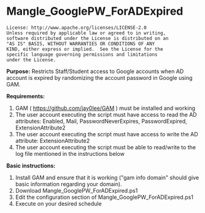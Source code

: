 # Mangle_GooglePW_ForADExpired

    License: http://www.apache.org/licenses/LICENSE-2.0
    Unless required by applicable law or agreed to in writing,
    software distributed under the License is distributed on an
    "AS IS" BASIS, WITHOUT WARRANTIES OR CONDITIONS OF ANY
    KIND, either express or implied.  See the License for the
    specific language governing permissions and limitations
    under the License.

**Purpose:**
Restricts Staff/Student access to Google accounts when AD account is expired by randomizing the account password in Google using GAM.

**Requirements:**
1. GAM ( https://github.com/jay0lee/GAM ) must be installed and working
2. The user account executing the script must have access to read the AD attributes: Enabled, Mail, PasswordNeverExpires, PasswordExpired, ExtensionAttribute2
3. The user account executing the script must have access to write the AD attribute: ExtensionAttribute2
4. The user account executing the script must be able to read/write to the log file mentioned in the instructions below

**Basic instructions:**
1. Install GAM and ensure that it is working ("gam info domain" should give basic information regarding your domain).
2. Download Mangle_GooglePW_ForADExpired.ps1
3. Edit the configuration section of Mangle_GooglePW_ForADExpired.ps1
4. Execute on your desired schedule
